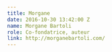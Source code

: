 ```yaml
---
title: Morgane
date: 2016-10-30 13:42:00 Z
name: Morgane Bartoli
role: Co-fondatrice, auteur
link: http://morganebartoli.com/
---
```


